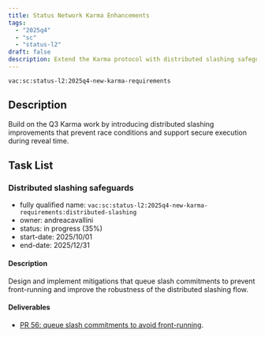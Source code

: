 ```yaml
---
title: Status Network Karma Enhancements
tags:
  - "2025q4"
  - "sc"
  - "status-l2"
draft: false
description: Extend the Karma protocol with distributed slashing safeguards for the new quarter.
---
```


`vac:sc:status-l2:2025q4-new-karma-requirements`

## Description

Build on the Q3 Karma work by introducing distributed slashing improvements that prevent race conditions and support secure execution during reveal time.

## Task List

### Distributed slashing safeguards

* fully qualified name: `vac:sc:status-l2:2025q4-new-karma-requirements:distributed-slashing`
* owner: andreacavallini
* status: in progress (35%)
* start-date: 2025/10/01
* end-date: 2025/12/31

#### Description

Design and implement mitigations that queue slash commitments to prevent front-running and improve the robustness of the distributed slashing flow.

#### Deliverables
- [PR 56: queue slash commitments to avoid front-running](https://github.com/status-im/status-network-monorepo/pull/56).

